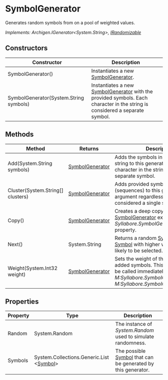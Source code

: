 # SymbolGenerator

Generates random symbols from on a pool of weighted values.

*Implements: Archigen.IGenerator&lt;System.String&gt;, [IRandomizable](irandomizable.md)*

## Constructors

| Constructor | Description |
|-------------|-------------|
| SymbolGenerator() | Instantiates a new [SymbolGenerator](symbolgenerator.md). |
| SymbolGenerator(System.String symbols) | Instantiates a new [SymbolGenerator](symbolgenerator.md) with the provided symbols. Each character in the string is considered a separate symbol. |

## Methods

| Method | Returns | Description |
|--------|---------|-------------|
| Add(System.String symbols)| [SymbolGenerator](symbolgenerator.md) | Adds the symbols in the provided string to this generator. Each character in the string is considered a separate symbol. |
| Cluster(System.String[] clusters)| [SymbolGenerator](symbolgenerator.md) | Adds provided symbol clusters (sequences) to this generator. Each argument regardless of its length is considered a single symbol. |
| Copy()| [SymbolGenerator](symbolgenerator.md) | Creates a deep copy of this [SymbolGenerator](symbolgenerator.md) excluding the *Syllabore.SymbolGenerator.Random* property. |
| Next()| System.String | Returns a random [Symbol](symbol.md) as a string. [Symbol](symbol.md) with higher weights are more likely to be selected. |
| Weight(System.Int32 weight)| [SymbolGenerator](symbolgenerator.md) | Sets the weight of the most recently added symbols. This method should be called immediately after *M:Syllabore.SymbolGenerator.Add* or *M:Syllabore.SymbolGenerator.Cluster*. |

## Properties

| Property | Type | Description |
|----------|------|-------------|
| Random | System.Random | The instance of *System.Random* used to simulate randomness. |
| Symbols | System.Collections.Generic.List &lt;[Symbol](symbol.md)&gt; | The possible [Symbol](symbol.md) that can be generated by this generator. |
